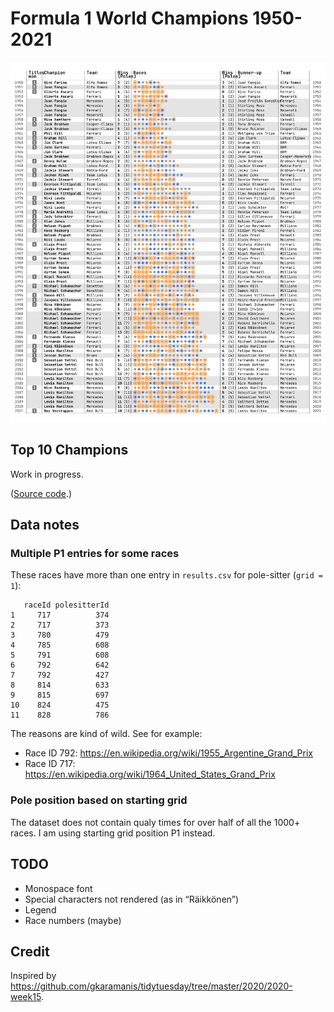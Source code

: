 
# Formula 1 World Champions 1950-2021

![](./champions.png)

## Top 10 Champions

Work in progress. <!-- ![](./top10.png) -->

([Source code](./formula1.R).)

## Data notes

### Multiple P1 entries for some races

These races have more than one entry in `results.csv` for pole-sitter
(`grid = 1`):

       raceId polesitterId
    1     717          374
    2     717          373
    3     780          479
    4     785          608
    5     791          608
    6     792          642
    7     792          427
    8     814          633
    9     815          697
    10    824          475
    11    828          786

The reasons are kind of wild. See for example:

-   Race ID 792:
    <https://en.wikipedia.org/wiki/1955_Argentine_Grand_Prix>
-   Race ID 717:
    <https://en.wikipedia.org/wiki/1964_United_States_Grand_Prix>

### Pole position based on starting grid

The dataset does not contain qualy times for over half of all the 1000+
races. I am using starting grid position P1 instead.

## TODO

-   Monospace font
-   Special characters not rendered (as in “Räikkönen”)
-   Legend
-   Race numbers (maybe)

## Credit

Inspired by
<https://github.com/gkaramanis/tidytuesday/tree/master/2020/2020-week15>.
